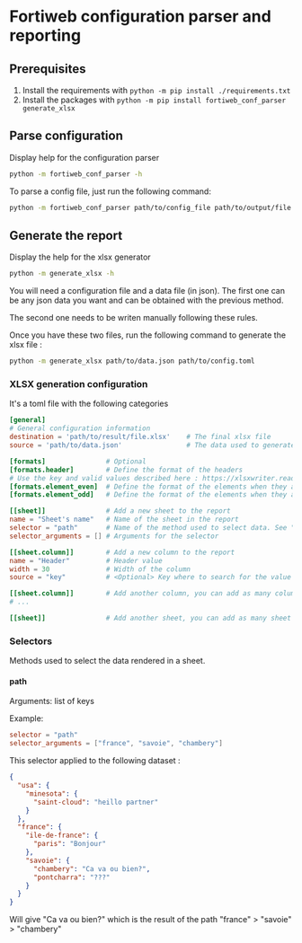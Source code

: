 # Fortiweb configuration parser and reporting

## Prerequisites

1. Install the requirements with `python -m pip install ./requirements.txt`
2. Install the packages with `python -m pip install fortiweb_conf_parser generate_xlsx`

## Parse configuration

Display help for the configuration parser

```bash
python -m fortiweb_conf_parser -h
```

To parse a config file, just run the following command:

```bash
python -m fortiweb_conf_parser path/to/config_file path/to/output/file.json
```

## Generate the report

Display the help for the xlsx generator

```bash
python -m generate_xlsx -h
```

You will need a configuration file and a data file (in json). The first one can be any json data you want and can be
obtained with the previous method.

The second one needs to be writen manually following these rules.

Once you have these two files, run the following command to generate the xlsx file :
```bash
python -m generate_xlsx path/to/data.json path/to/config.toml
```

### XLSX generation configuration

It's a toml file with the following categories

```toml
[general]
# General configuration information
destination = 'path/to/result/file.xlsx'    # The final xlsx file
source = 'path/to/data.json'                # The data used to generate the report

[formats]               # Optional
[formats.header]        # Define the format of the headers
# Use the key and valid values described here : https://xlsxwriter.readthedocs.io/format.html#format-methods-and-format-properties
[formats.element_even]  # Define the format of the elements when they are on an even row number
[formats.element_odd]   # Define the format of the elements when they are on an odd row number

[[sheet]]               # Add a new sheet to the report
name = "Sheet's name"   # Name of the sheet in the report
selector = "path"       # Name of the method used to select data. See "Selectors"
selector_arguments = [] # Arguments for the selector

[[sheet.column]]        # Add a new column to the report
name = "Header"         # Header value
width = 30              # Width of the column
source = "key"          # <Optional> Key where to search for the value in the dictionary. If omitted, the name of the dictionary will be used

[[sheet.column]]        # Add another column, you can add as many column as you want to
# ...

[[sheet]]               # Add another sheet, you can add as many sheet as you want to
```

### Selectors

Methods used to select the data rendered in a sheet.

#### path

Arguments: list of keys

Example:

```toml
selector = "path"
selector_arguments = ["france", "savoie", "chambery"]
```

This selector applied to the following dataset :

```json
{
  "usa": {
    "minesota": {
      "saint-cloud": "heillo partner"
    }
  },
  "france": {
    "ile-de-france": {
      "paris": "Bonjour"
    },
    "savoie": {
      "chambery": "Ca va ou bien?",
      "pontcharra": "???"
    }
  }
}
```

Will give "Ca va ou bien?" which is the result of the path "france" > "savoie" > "chambery"
